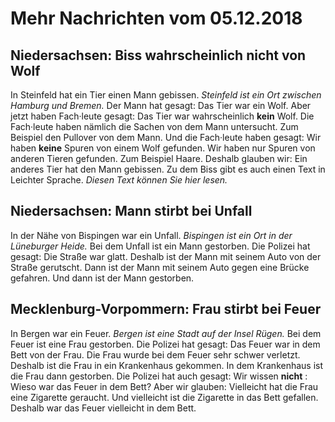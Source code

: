 # Mehr Nachrichten vom 05.12.2018


## Niedersachsen: Biss wahrscheinlich nicht von Wolf
In Steinfeld hat ein Tier einen Mann gebissen. 
*Steinfeld ist ein Ort zwischen Hamburg und Bremen.* Der Mann hat gesagt: Das Tier war ein Wolf. Aber jetzt haben Fach·leute gesagt: Das Tier war wahrscheinlich **kein** Wolf. Die Fach·leute haben nämlich die Sachen von dem Mann untersucht. Zum Beispiel den Pullover von dem Mann. Und die Fach·leute haben gesagt: Wir haben **keine** Spuren von einem Wolf gefunden. Wir haben nur Spuren von anderen Tieren gefunden. Zum Beispiel Haare. Deshalb glauben wir: Ein anderes Tier hat den Mann gebissen. 
Zu dem Biss gibt es auch einen Text in Leichter Sprache.  *Diesen Text können Sie hier lesen.*  

## Niedersachsen: Mann stirbt bei Unfall
In der Nähe von Bispingen war ein Unfall. 
*Bispingen ist ein Ort in der Lüneburger Heide.* Bei dem Unfall ist ein Mann gestorben. Die Polizei hat gesagt: Die Straße war glatt. Deshalb ist der Mann mit seinem Auto von der Straße gerutscht. Dann ist der Mann mit seinem Auto gegen eine Brücke gefahren. Und dann ist der Mann gestorben. 

## Mecklenburg-Vorpommern: Frau stirbt bei Feuer
In Bergen war ein Feuer. 
*Bergen ist eine Stadt auf der Insel Rügen.* Bei dem Feuer ist eine Frau gestorben. Die Polizei hat gesagt: Das Feuer war in dem Bett von der Frau. Die Frau wurde bei dem Feuer sehr schwer verletzt. Deshalb ist die Frau in ein Krankenhaus gekommen. In dem Krankenhaus ist die Frau dann gestorben. Die Polizei hat auch gesagt: Wir wissen **nicht** : Wieso war das Feuer in dem Bett? Aber wir glauben: Vielleicht hat die Frau eine Zigarette geraucht. Und vielleicht ist die Zigarette in das Bett gefallen. Deshalb war das Feuer vielleicht in dem Bett. 
